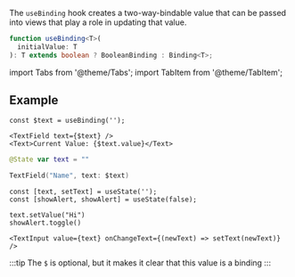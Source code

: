 ---
---

The `useBinding` hook creates a two-way-bindable value that can be passed into views that play a role in updating that value.

```typescript
function useBinding<T>(
  initialValue: T
): T extends boolean ? BooleanBinding : Binding<T>;
```

import Tabs from '@theme/Tabs';
import TabItem from '@theme/TabItem';

## Example

<Tabs>
<TabItem value="srn" label="swiftui-react-native">

```tsx
const $text = useBinding('');
```

```tsx
<TextField text={$text} />
<Text>Current Value: {$text.value}</Text>
```

</TabItem>
<TabItem value="swiftui" label="SwiftUI">

```swift
@State var text = ""
```

```swift
TextField("Name", text: $text)
```

</TabItem>
<TabItem value="react-native" label="React Native">

```tsx
const [text, setText] = useState('');
const [showAlert, showAlert] = useState(false);
```
  
```tsx
text.setValue("Hi")
showAlert.toggle()
```

```tsx
<TextInput value={text} onChangeText={(newText) => setText(newText)} />
```

</TabItem>
</Tabs>

:::tip
The `$` is optional, but it makes it clear that this value is a binding
:::
